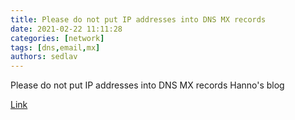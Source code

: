 ```yaml
---
title: Please do not put IP addresses into DNS MX records
date: 2021-02-22 11:11:28
categories: [network]
tags: [dns,email,mx]
authors: sedlav
---
```


Please do not put IP addresses into DNS MX records Hanno's blog

[Link](https://blog.hboeck.de/archives/904-Please-do-not-put-IP-addresses-into-DNS-MX-records.html)
